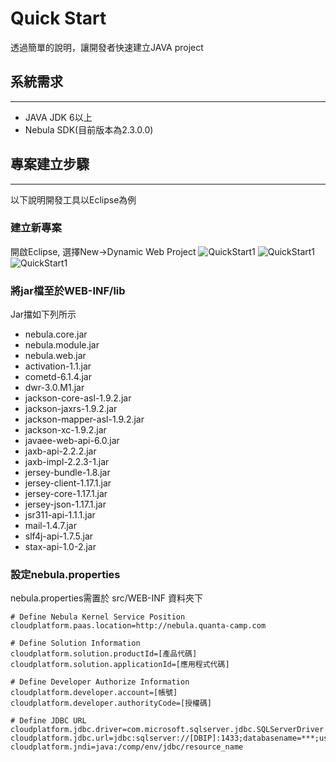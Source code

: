 Quick Start
================

透過簡單的說明，讓開發者快速建立JAVA project

## 系統需求
----------------

* JAVA JDK 6以上
* Nebula SDK(目前版本為2.3.0.0)

## 專案建立步驟
----------------

以下說明開發工具以Eclipse為例

### 建立新專案

開啟Eclipse, 選擇New->Dynamic Web Project
![QuickStart1](../../images/QuickStart01.png)
![QuickStart1](../../images/QuickStart02.png)
![QuickStart1](../../images/QuickStart03.png)

### 將jar檔至於WEB-INF/lib

Jar擋如下列所示

* nebula.core.jar
* nebula.module.jar
* nebula.web.jar
* activation-1.1.jar
* cometd-6.1.4.jar
* dwr-3.0.M1.jar
* jackson-core-asl-1.9.2.jar
* jackson-jaxrs-1.9.2.jar
* jackson-mapper-asl-1.9.2.jar
* jackson-xc-1.9.2.jar
* javaee-web-api-6.0.jar
* jaxb-api-2.2.2.jar
* jaxb-impl-2.2.3-1.jar
* jersey-bundle-1.8.jar
* jersey-client-1.17.1.jar
* jersey-core-1.17.1.jar
* jersey-json-1.17.1.jar
* jsr311-api-1.1.1.jar
* mail-1.4.7.jar
* slf4j-api-1.7.5.jar
* stax-api-1.0-2.jar

### 設定nebula.properties

nebula.properties需置於 src/WEB-INF 資料夾下

```
# Define Nebula Kernel Service Position
cloudplatform.paas.location=http://nebula.quanta-camp.com

# Define Solution Information
cloudplatform.solution.productId=[產品代碼]
cloudplatform.solution.applicationId=[應用程式代碼]

# Define Developer Authorize Information
cloudplatform.developer.account=[帳號]
cloudplatform.developer.authorityCode=[授權碼]

# Define JDBC URL
cloudplatform.jdbc.driver=com.microsoft.sqlserver.jdbc.SQLServerDriver
cloudplatform.jdbc.url=jdbc:sqlserver://[DBIP]:1433;databasename=***;user=***;password=***;selectMethod=cursor
cloudplatform.jndi=java:/comp/env/jdbc/resource_name
```
